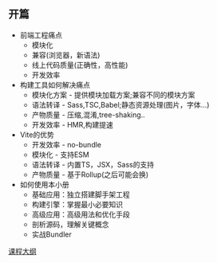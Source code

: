 ## 开篇
- 前端工程痛点
	- 模块化
	- 兼容(浏览器，新语法)
	- 线上代码质量(正确性，高性能)
	- 开发效率
- 构建工具如何解决痛点
	- 模块化方案 - 提供模块加载方案;兼容不同的模块方案
	- 语法转译 - Sass,TSC,Babel;静态资源处理(图片，字体...)
	- 产物质量 - 压缩,混淆,tree-shaking..
	- 开发效率 - HMR,构建提速
- Vite的优势
	- 开发效率 - no-bundle
	- 模块化 - 支持ESM
	- 语法转译 - 内置TS，JSX，Sass的支持
	- 产物质量 - 基于Rollup(之后可能会换)
- 如何使用本小册
	- 基础应用：独立搭建脚手架工程
	- 构建引擎：掌握最小必要知识
	- 高级应用：高级用法和优化手段
	- 剖析源码，理解关键概念
	- 实战Bundler

[课程大纲](https://camo.githubusercontent.com/1a22da029e9fdacafb6de68b222359a5f14d4d209ad6f729b36e59ee79f67f85/68747470733a2f2f70332d6a75656a696e2e62797465696d672e636f6d2f746f732d636e2d692d6b3375316662706663702f30343036653063333737383134333465613332646237363839333433663033347e74706c762d6b3375316662706663702d77617465726d61726b2e696d6167653f)